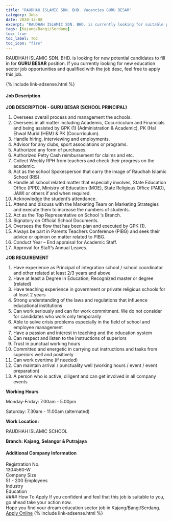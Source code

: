 ```yaml
---
title: "RAUDHAH ISLAMIC SDN. BHD. Vacancies GURU BESAR" 
category: Jobs 
date: 2020-12-08 
excerpt: "RAUDHAH ISLAMIC SDN. BHD. is currently looking for suitable person to fill in the GURU BESAR which positioned at Kajang/Bangi/Serdang" 
tags: [Kajang/Bangi/Serdang] 
toc: true 
toc_label: TOC 
toc_icon: "fire" 
--- 
```


<p>RAUDHAH ISLAMIC SDN. BHD. is looking for new potential candidates to fill in for <b>GURU BESAR</b> position. If you currently looking for new education sector job opportunities and qualified with the job desc, feel free to apply this job.
</p>{% include link-adsense.html %} 
 <div><div><div><h4>Job Description</h4></div></div><div><div><span><div><p><strong>JOB DESCRIPTION - GURU BESAR (SCHOOL PRINCIPAL)</strong></p><ol><li>Oversees overall process and management the schools.</li><li>Oversees in all matter including Academic, Cocurriculum and Financials and being assisted by GPK (1) (Administration &amp; Academic), PK (Hal Ehwal Murid (HEM) &amp; PK (Cocurriculum).</li><li>Handle hiring, interviewing and employments.</li><li>Advisor for any clubs, sport associations or programs.</li><li>Authorized any form of purchases.</li><li>Authorized Petty Cash reimbursement for claims and etc.</li><li>Collect Weekly RPH from teachers and check their progress on the academic.</li><li>Act as the school Spokesperson that carry the image of Raudhah Islamic School (RIS).</li><li>Handle all school related matter that especially involves, State Education Office (PPD), Ministry of Education (MOE), State Religious Office (PAID), JAWI or others if and when required.</li><li>Acknowledge the student&#8217;s attendance.</li><li>Attend and discuss with the Marketing Team on Marketing Strategies and execute them to increase the numbers of students.</li><li>Act as the Top Representative on School &#8216;s Branch.</li><li>Signatory on Official School Documents.</li><li>Oversees the flow that has been plan and executed by GPK (1).</li><li>Always be part in Parents Teachers Conference (PIBG) and seek their advice or opinion on matter related to PIBG.</li><li>Conduct Year &#8211; End appraisal for Academic Staff.</li><li>Approval for Staff&#8217;s Annual Leaves.&#160;</li></ol><p><strong>JOB REQUIREMENT</strong></p><ol><li>Have experience as Principal of integration school / school coordinator and other related at least 2/3 years and above</li><li>Have at least a Degree in Education; Recognized master or degree (related)</li><li>Have teaching experience in government or private religious schools for at least 2 years</li><li>Strong understanding of the laws and regulations that influence educational institutions</li><li>Can work seriously and can for work commitment. We do not consider for candidates who work only temporarily</li><li>Able to solve crisis problems especially in the field of school and employee management</li><li>Have a passion and interest in teaching and the education system</li><li>Can respect and listen to the instructions of superiors</li><li>Trust in punctual working hours</li><li>Committed and energetic in carrying out instructions and tasks from superiors well and positively</li><li>Can work overtime (if needed)</li><li>Can maintain arrival / punctuality well (working hours / event / event preparation)</li><li>A person who is active, diligent and can get involved in all company events</li></ol><p><strong>Working Hours</strong></p><p>Monday-Friday: 7.00am - 5.00pm</p><p>Saturday: 7.30am - 11.00am (alternated)</p><p><strong>Work Location:</strong></p><p>RAUDHAH ISLAMIC SCHOOL</p><p><strong>Branch: Kajang, Selangor &amp; Putrajaya</strong></p></div></span></div></div></div> 
<div><div><div><h4>Additional Company Information</h4></div></div><div><div><div><div><div><div><div><div><span>Registration No.</span></div></div><div><span>1304560-W</span></div></div></div></div><div><div><div><div><div><span>Company Size</span></div></div><div><span>51 - 200 Employees</span></div></div></div></div><div><div><div><div><div><span>Industry</span></div></div><div><span>Education</span></div></div></div></div></div></div></div></div> 
#### How To Apply 
If you confident and feel that this job is suitable to you, go ahead take your action now. <br/> 
Hope you find your dream education sector job in Kajang/Bangi/Serdang. <br/> 
<a href="https://www.jobstreet.com.my/en/job/guru-besar-4439421?jobId=jobstreet-my-job-4439421&sectionRank=10&token=0~408fea3f-4a63-4f18-9151-2c7cd8658c22&fr=SRP%20View%20In%20New%20Ta" class="btn btn--info" target="_blank" rel="nofollow noopenner">Apply Online</a> 
{% include link-adsense.html %} 